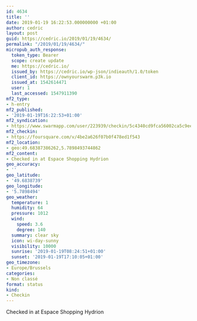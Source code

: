 ```yaml
---
id: 4634
title: ''
date: 2019-01-19 16:22:53.000000000 +01:00
author: cedric
layout: post
guid: https://cedric.io/2019/01/19/4634/
permalink: "/2019/01/19/4634/"
micropub_auth_response:
  token_type: Bearer
  scope: create update
  me: https://cedric.io/
  issued_by: https://cedric.io/wp-json/indieauth/1.0/token
  client_id: https://ownyourswarm.p3k.io
  issued_at: 1542614471
  user: 1
  last_accessed: 1547911390
mf2_type:
- h-entry
mf2_published:
- '2019-01-19T16:22:53+01:00'
mf2_syndication:
- https://www.swarmapp.com/user/223939/checkin/5c4340cd9fca56002ca5c9ee
mf2_checkin:
- https://foursquare.com/v/4be2a626f07b0f478ed1f543
mf2_location:
- geo:49.68387386262,5.7898493744862
mf2_content:
- Checked in at Espace Shopping Hydrion
geo_accuracy:
- ''
geo_latitude:
- '49.6838739'
geo_longitude:
- '5.7898494'
geo_weather:
  temperature: 1
  humidity: 64
  pressure: 1012
  wind:
    speed: 3.6
    degree: 140
  summary: clear sky
  icon: wi-day-sunny
  visibility: 10000
  sunrise: '2019-01-19T08:24:51+01:00'
  sunset: '2019-01-19T17:10:05+01:00'
geo_timezone:
- Europe/Brussels
categories:
- Non classé
format: status
kind:
- Checkin
---
```

Checked in at Espace Shopping Hydrion